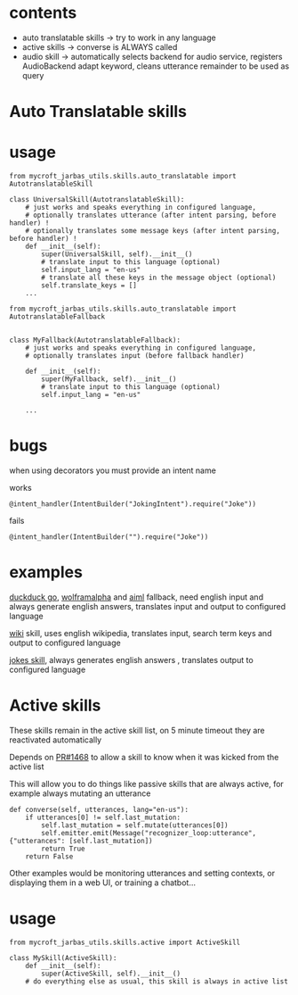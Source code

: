 # contents

- auto translatable skills -> try to work in any language
- active skills -> converse is ALWAYS called
- audio skill -> automatically selects backend for audio service, registers AudioBackend adapt keyword, cleans utterance remainder to be used as query

# Auto Translatable skills

# usage

    from mycroft_jarbas_utils.skills.auto_translatable import AutotranslatableSkill

    class UniversalSkill(AutotranslatableSkill):
        # just works and speaks everything in configured language,
        # optionally translates utterance (after intent parsing, before handler) !
        # optionally translates some message keys (after intent parsing, before handler) !
        def __init__(self):
            super(UniversalSkill, self).__init__()
            # translate input to this language (optional)
            self.input_lang = "en-us"
            # translate all these keys in the message object (optional)
            self.translate_keys = []
        ...

    from mycroft_jarbas_utils.skills.auto_translatable import AutotranslatableFallback


    class MyFallback(AutotranslatableFallback):
        # just works and speaks everything in configured language,
        # optionally translates input (before fallback handler)

        def __init__(self):
            super(MyFallback, self).__init__()
            # translate input to this language (optional)
            self.input_lang = "en-us"

        ...


# bugs

when using decorators you must provide an intent name

works

    @intent_handler(IntentBuilder("JokingIntent").require("Joke"))

fails

    @intent_handler(IntentBuilder("").require("Joke"))

# examples

[duckduck go](https://github.com/JarbasAl/universal-fallback-duckduckgo), [wolframalpha](https://github.com/JarbasAl/universal-fallback-wolfram-alpha) and [aiml](https://github.com/JarbasAl/universal-fallback-aiml) fallback, need english input
and always generate english answers, translates input and output to configured language

[wiki](https://github.com/JarbasAl/skill-wiki-universal) skill, uses english wikipedia, translates input, search term keys and
 output to configured language

[jokes skill](https://github.com/JarbasAl/skill-joke-universal), always generates english answers , translates output to
configured language


# Active skills

These skills remain in the active skill list, on 5 minute timeout they are
reactivated automatically

Depends on [PR#1468](https://github.com/MycroftAI/mycroft-core/pull/1468/files) to allow a skill to know when it was kicked from the
active list

This will allow you to do things like passive skills that are always active, for example always mutating an utterance

    def converse(self, utterances, lang="en-us"):
        if utterances[0] != self.last_mutation:
            self.last_mutation = self.mutate(utterances[0])
            self.emitter.emit(Message("recognizer_loop:utterance", {"utterances": [self.last_mutation])
            return True
        return False

Other examples would be monitoring utterances and setting contexts, or displaying them in a web UI, or training a chatbot…

# usage

    from mycroft_jarbas_utils.skills.active import ActiveSkill

    class MySkill(ActiveSkill):
        def __init__(self):
            super(ActiveSkill, self).__init__()
        # do everything else as usual, this skill is always in active list
